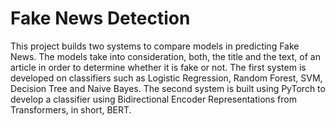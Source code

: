 # Fake News Detection

This project builds two systems to compare models in predicting Fake News. The models take into consideration, both, the title and the text, of an article in order to determine whether it is fake or not. The first system is developed on classifiers such as Logistic Regression, Random Forest, SVM, Decision Tree and Naive Bayes. The second system is built using PyTorch to develop a classifier using Bidirectional Encoder Representations from Transformers, in short, BERT.
